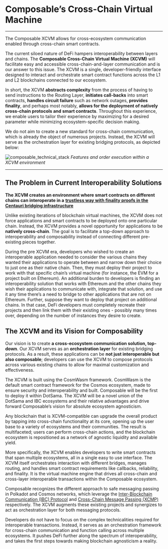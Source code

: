 # Composable’s Cross-Chain Virtual Machine

---

The Composable XCVM allows for cross-ecosystem communication enabled through cross-chain smart contracts.

The current siloed nature of DeFi hampers interoperability between layers and chains. 
The **Composable Cross-Chain Virtual Machine (XCVM)** will facilitate easy and accessible cross-chain-and-layer 
communication and is our answer to this issue. The XCVM is a single, developer-friendly interface designed to interact 
and orchestrate smart contract functions across the L1 and L2 blockchains connected to our ecosystem. 

In short, the XCVM **abstracts complexity** from the process of having to send instructions to the Routing Layer, 
**initiates call-backs** into smart contracts, **handles circuit failure** such as network outages, 
**provides finality**, and perhaps most notably, **allows for the deployment of natively cross-chain protocols and smart
contracts**. Throughout this experience, we enable users to tailor their experience by maximizing for a desired 
parameter while minimizing ecosystem-specific decision making.

We do not aim to create a new standard for cross-chain communication, which is already the object of numerous projects. 
Instead, the XCVM will serve as the orchestration layer for existing bridging protocols, as depicted below:

![composable_technical_stack](/img/techstack/composable-technical-stack.png)
*Features and order execution within a XCVM environment*

---

## The Problem in Current Interoperability Solutions

**The XCVM creates an environment where smart contracts on different chains can interoperate in a** 
[**trustless way with finality proofs in the Centauri bridging infrastructure**](https://medium.com/composable-finance/trustless-bridging-438a6e5c917a)

Unlike existing iterations of blockchain virtual machines, the XCVM does not force applications and smart contracts to 
be deployed onto one particular chain. Instead, the XCVM provides a novel opportunity for applications to be 
**natively cross-chain**. The goal is to facilitate a top-down approach to interoperability and composability instead 
of connecting different pre-existing pieces together.

During the pre XCVM era, developers who wished to create an interoperable application needed to consider the various 
chains they wanted their applications to operate between and narrow down their choice to just one as their native chain. 
Then, they must deploy their project to work with that specific chain’s virtual machine (for instance, the EVM for a 
project built on Ethereum). An additional burden to developers is finding an interoperability solution that works with 
Ethereum and the other chains they wish their applications to communicate with, integrate that solution, and use it any 
time there’s a need to bridge to other applications that are not on Ethereum. Further, suppose they want to deploy that 
project on additional chains. In that case, DeFi developers must completely recreate their projects and then link them 
with their existing ones - possibly many times over, depending on the number of instances they desire to create.


## The XCVM and its Vision for Composability

Our vision is to create **a cross-ecosystem communication solution, top-down**. Our XCVM serves as an 
**orchestration layer** for existing bridging protocols. As a result, these applications can be 
**not just interoperable but also composable**; developers can use the XCVM to compose protocols across various 
existing chains to allow for maximal customization and effectiveness.

The XCVM is built using the CosmWasm framework. CosmWasm is the default smart contract framework for the Cosmos 
ecosystem, made to ensure security and interoperability and built. Composable will be the first to deploy it within 
DotSama. The XCVM will be a novel union of the DotSama and IBC ecosystems and their relative advantages and drive 
forward Composable’s vision for absolute ecosystem agnosticism. 

Any blockchain that is XCVM-compatible can upgrade the overall product by tapping into cross-chain functionality at its 
core, opening up the user base to a variety of ecosystems and their communities. The result is multifaceted; users can 
perform cross-chain actions, and the blockchain ecosystem is repositioned as a network of agnostic liquidity and 
available yield.

More specifically, the XCVM enables developers to write smart contracts that span multiple ecosystems, 
all in a single easy to use interface. The XCVM itself orchestrates interaction with different bridges, manages routing,
and handles smart contract requirements like callbacks, reliability, and finality. It is the virtual machine engine that
drives all cross-chain and cross-layer interoperable transactions within the Composable ecosystem.

Composable recognizes the different approach to safe messaging passing in Polkadot and Cosmos networks, 
which leverage the [Inter-Blockchain Communication (IBC) Protocol](https://ibcprotocol.org/) and
[ Cross-Chain Message Passing (XCMP)](https://wiki.polkadot.network/docs/learn-crosschain) respectively. 
The XCVM augments these existing projects and synergizes to act as orchestration layer for both messaging protocols. 

Developers do not have to focus on the complex technicalities  required for interoperable transactions. Instead, 
it serves as an orchestration framework for cross-chain communication and function calling across multiple ecosystems. 
It pushes DeFi further along the spectrum of interoperability, and takes the first steps towards making blockchain 
agnosticism a reality.
